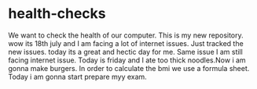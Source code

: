# health-checks
We want to check the health of our computer.
This is my new repository.
wow its 18th july and I am facing a lot of internet issues.
Just tracked the new issues.
today its a great and hectic day for me.
Same issue I am still facing internet issue.
Today is friday and I ate too thick noodles.Now i am gonna make burgers.
In order to calculate the bmi we use a formula sheet.
Today i am gonna start prepare myy exam.
